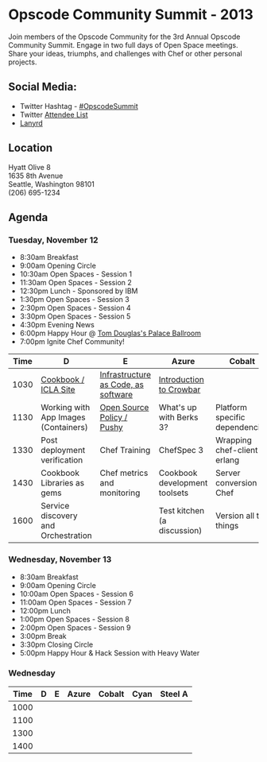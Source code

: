 Opscode Community Summit - 2013
===============================
Join members of the Opscode Community for the 3rd Annual Opscode Community Summit.  Engage in two full days of Open Space meetings. Share your ideas, triumphs, and challenges with Chef or other personal projects.

## Social Media:
* Twitter Hashtag - [#OpscodeSummit](https://twitter.com/#!/search/%23opscodesummit)
* Twitter [Attendee List](https://twitter.com/opscode/community-summit-2013/members)
* [Lanyrd](http://lanyrd.com/2013/opscodesummit/)

## Location
Hyatt Olive 8  
1635 8th Avenue  
Seattle, Washington 98101  
(206) 695-1234

## Agenda
### Tuesday, November 12

* 8:30am Breakfast
* 9:00am Opening Circle
* 10:30am Open Spaces - Session 1
* 11:30am Open Spaces - Session 2
* 12:30pm Lunch - Sponsored by IBM
* 1:30pm Open Spaces - Session 3
* 2:30pm Open Spaces - Session 4
* 3:30pm Open Spaces - Session 5
* 4:30pm Evening News
* 6:00pm Happy Hour @ [Tom Douglas's Palace Ballroom](https://maps.google.com/maps?saddr=Hyatt+at+Olive+8,+8th+Avenue,+Seattle,+WA&daddr=Palace+Ballroom&hl=en&ll=47.614141,-122.336969&spn=0.006676,0.008808&sll=47.615106,-122.336968&sspn=0.006675,0.008808&geocode=FdWG1gIdYlW1-CFzBLU7QqVs4ynhuE40tWqQVDFzBLU7QqVs4w%3BFVyL1gIdzDu1-A&oq=Hyatt&dirflg=w&mra=ltm&t=m&z=17)
* 7:00pm Ignite Chef Community!


| Time | D | E | Azure                                  | Cobalt | Cyan | Steel A |
|------|---|---|----------------------------------------|--------|------|---------|
| 1030 | [Cookbook / ICLA Site](wiki/Tuesday-D-1030)  | [Infrastructure as Code, as software](wiki/Tuesday-E-1030)  |[Introduction to Crowbar](wiki/Tuesday-Azure-1030)|        |      |         |
| 1130 | Working with App Images (Containers)  | [Open Source Policy / Pushy](wiki/Tuesday-E-1130) | What's up with Berks 3? | Platform specific dependencies |      | Vagrant (chef-solo to chef-zero) |
| 1330 | Post deployment verification | Chef Training | ChefSpec 3 | Wrapping chef-client in erlang | Cloud security | Attribute validation |
| 1430 | Cookbook Libraries as gems | Chef metrics and monitoring | Cookbook development toolsets | Server conversion to Chef | Openstack | Celluloid (is it good?) |
| 1600 | Service discovery and Orchestration |  | Test kitchen (a discussion) | Version all the things |  | Private/Enterprise chef support group |

### Wednesday, November 13

* 8:30am Breakfast
* 9:00am Opening Circle
* 10:00am Open Spaces - Session 6
* 11:00am Open Spaces - Session 7
* 12:00pm Lunch
* 1:00pm Open Spaces - Session 8
* 2:00pm Open Spaces - Session 9
* 3:00pm Break
* 3:30pm Closing Circle
* 5:00pm Happy Hour & Hack Session with Heavy Water

### Wednesday

| Time | D | E | Azure | Cobalt | Cyan | Steel A |
|------|---|---|-------|--------|------|---------|
| 1000 |   |   |       |        |      |         |
| 1100 |   |   |       |        |      |         |
| 1300 |   |   |       |        |      |         |
| 1400 |   |   |       |        |      |         |